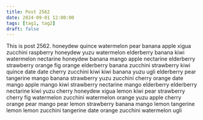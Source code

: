 ```yaml
---
title: Post 2562
date: 2024-09-01 12:00:00
tags: [tag1, tag2]
draft: false
---
```

This is post 2562.
honeydew
quince
watermelon
pear
banana
apple
xigua
zucchini
raspberry
honeydew
yuzu
watermelon
elderberry
banana
kiwi
watermelon
nectarine
honeydew
banana
mango
apple
nectarine
elderberry
strawberry
orange
fig
orange
elderberry
banana
zucchini
strawberry
kiwi
quince
date
date
cherry
zucchini
kiwi
kiwi
banana
yuzu
ugli
elderberry
pear
tangerine
mango
banana
strawberry
yuzu
zucchini
cherry
orange
date
mango
apple
mango
kiwi
strawberry
nectarine
mango
elderberry
elderberry
nectarine
kiwi
yuzu
cherry
honeydew
xigua
lemon
kiwi
pear
strawberry
cherry
fig
watermelon
zucchini
watermelon
orange
yuzu
apple
cherry
orange
pear
mango
pear
lemon
strawberry
banana
mango
lemon
tangerine
lemon
lemon
zucchini
tangerine
date
orange
zucchini
watermelon
ugli
